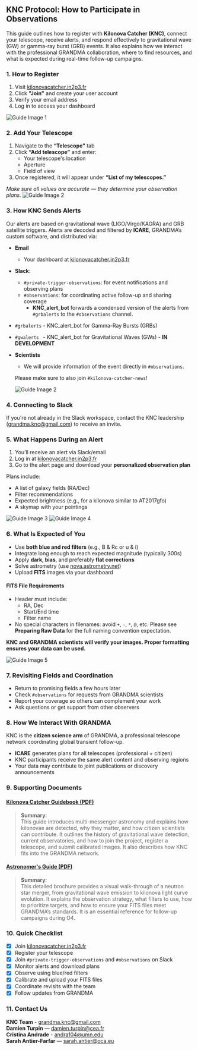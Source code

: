 ## KNC Protocol: How to Participate in Observations

This guide outlines how to register with **Kilonova Catcher (KNC)**, connect your telescope, receive alerts, and respond effectively to gravitational wave (GW) or gamma-ray burst (GRB) events. It also explains how we interact with the professional GRANDMA collaboration, where to find resources, and what is expected during real-time follow-up campaigns.

### 1. How to Register

1. Visit [kilonovacatcher.in2p3.fr](https://kilonovacatcher.in2p3.fr)
2. Click **"Join"** and create your user account
3. Verify your email address
4. Log in to access your dashboard

![Guide Image 1](media/guide_pg1.png)

### 2. Add Your Telescope

1. Navigate to the **“Telescope”** tab
2. Click **“Add telescope”** and enter:
   - Your telescope's location
   - Aperture
   - Field of view
3. Once registered, it will appear under **“List of my telescopes.”**

*Make sure all values are accurate — they determine your observation plans.*
![Guide Image 2](media/guide_pg2.png)

### 3. How KNC Sends Alerts

Our alerts are based on gravitational wave (LIGO/Virgo/KAGRA) and GRB satellite triggers. Alerts are decoded and filtered by **ICARE**, GRANDMA’s custom software, and distributed via:

- **Email**
    - Your dashboard at [kilonovacatcher.in2p3.fr](https://kilonovacatcher.in2p3.fr)
- **Slack**:
  - `#private-trigger-observations`: for event notifications and observing plans
  - `#observations`: for coordinating active follow-up and sharing coverage
    - **KNC_alert_bot** forwards a condensed version of the alerts from `#grbalerts` to the `#observations` channel.
- `#grbalerts` - KNC_alert_bot for Gamma-Ray Bursts (GRBs)
- `#gwalerts ` - KNC_alert_bot for Gravitational Waves (GWs) - **IN DEVELOPMENT**
- **Scientists**
  - We will provide information of the event directly in `#observations`.

  Please make sure to also join `#kilonova-catcher-news`!
 
  ![Guide Image 2](media/guide_pg2.png)
  
### 4. Connecting to Slack

If you're not already in the Slack workspace, contact the KNC leadership (grandma.knc@gmail.com) to receive an invite.

### 5. What Happens During an Alert

1. You’ll receive an alert via Slack/email
2. Log in at [kilonovacatcher.in2p3.fr](https://kilonovacatcher.in2p3.fr)
3. Go to the alert page and download your **personalized observation plan**

Plans include:
- A list of galaxy fields (RA/Dec)
- Filter recommendations
- Expected brightness (e.g., for a kilonova similar to AT2017gfo)
- A skymap with your pointings

![Guide Image 3](media/guide_pg3.png)
![Guide Image 4](media/guide_pg4.png)

### 6. What Is Expected of You

- Use **both blue and red filters** (e.g., B & Rc or u & i)
- Integrate long enough to reach expected magnitude (typically 300s)
- Apply **dark, bias**, and preferably **flat corrections**
- Solve astrometry (use [nova.astrometry.net](https://nova.astrometry.net/upload))
- Upload **FITS** images via your dashboard

#### FITS File Requirements
- Header must include:
  - RA, Dec
  - Start/End time
  - Filter name
- No special characters in filenames: avoid `+`, `-`, `*`, `@`, etc. Please see **Preparing Raw Data** for the full naming convention expectation. 

**KNC and GRANDMA scientists will verify your images. Proper formatting ensures your data can be used.**

![Guide Image 5](media/guide_pg5.png)

### 7. Revisiting Fields and Coordination

- Return to promising fields a few hours later
- Check `#observations` for requests from GRANDMA scientists
- Report your coverage so others can complement your work
- Ask questions or get support from other observers

### 8. How We Interact With GRANDMA

KNC is the **citizen science arm** of GRANDMA, a professional telescope network coordinating global transient follow-up.

- **ICARE** generates plans for all telescopes (professional + citizen)
- KNC participants receive the same alert content and observing regions
- Your data may contribute to joint publications or discovery announcements

### 9. Supporting Documents

#### [Kilonova Catcher Guidebook (PDF)](https://grandma.ijclab.in2p3.fr/files/2023/02/guidekilonovacatcher_en-1.pdf)

> **Summary**:  
> This guide introduces multi-messenger astronomy and explains how kilonovae are detected, why they matter, and how citizen scientists can contribute. It outlines the history of gravitational wave detection, current observatories, and how to join the project, register a telescope, and submit calibrated images. It also describes how KNC fits into the GRANDMA network.

#### [Astronomer's Guide (PDF)](https://drive.google.com/file/d/1Lc3CY6USfAp13_YMuFCHiQBHUsdVV1Nu/view)

> **Summary**:  
> This detailed brochure provides a visual walk-through of a neutron star merger, from gravitational wave emission to kilonova light curve evolution. It explains the observation strategy, what filters to use, how to prioritize targets, and how to ensure your FITS files meet GRANDMA’s standards. It is an essential reference for follow-up campaigns during O4.

### 10. Quick Checklist 

- [x] Join [kilonovacatcher.in2p3.fr](https://kilonovacatcher.in2p3.fr)  
- [x] Register your telescope  
- [x] Join `#private-trigger-observations` and `#observations` on Slack  
- [x] Monitor alerts and download plans  
- [x] Observe using blue/red filters  
- [x] Calibrate and upload your FITS files  
- [x] Coordinate revisits with the team  
- [x] Follow updates from GRANDMA

### 11. Contact Us

**KNC Team** - [grandma.knc@gmail.com](mailto:grandma.knc@gmail.com)  
**Damien Turpin** — [damien.turpin@cea.fr](mailto:damien.turpin@cea.fr)  
**Cristina Andrade** - [andra104@umn.edu](mailto:andra104@umn.edu)  
**Sarah Antier-Farfar** — [sarah.antier@oca.eu](mailto:sarah.antier@oca.eu)  




